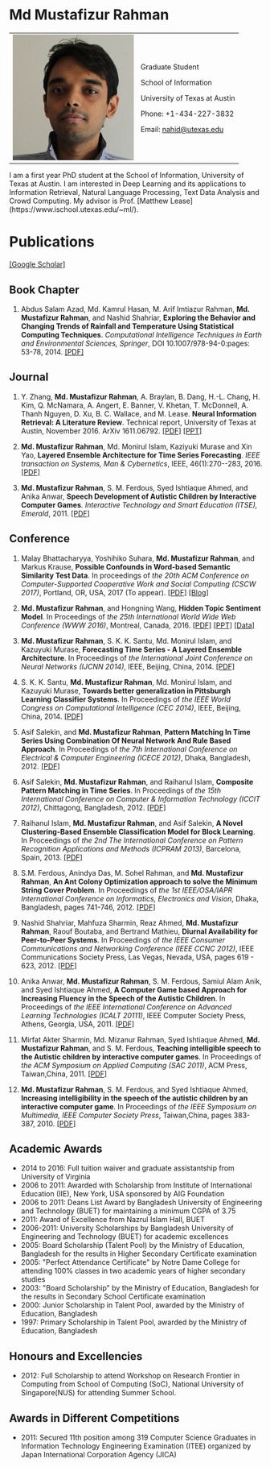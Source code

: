 # Md Mustafizur Rahman 

<table>
<tr>
<td>
<img src="pictures/mustafiz.jpg" height="250" alt="Md Mustafizur Rahman">
</td>
<td>
<p>
Graduate Student <br>

School of Information<br> 

University of Texas at Austin<br>

Phone: +1-434-227-3832<br>

Email: nahid@utexas.edu
</p>
</td>
</tr>
</table>
I am a first year PhD student at the School of Information, University of Texas at Austin. I am interested in Deep Learning  and its applications to Information Retrieval, Natural Language Processing, Text Data Analysis and Crowd Computing. My advisor is Prof. [Matthew Lease](https://www.ischool.utexas.edu/~ml/).


# <a name="publication"></a>Publications
[[Google Scholar]](http://scholar.google.com/citations?hl=en&user=-Lae4twAAAAJ)

## Book Chapter
1. Abdus Salam Azad, Md. Kamrul Hasan, M. Arif Imtiazur Rahman, **Md. Mustafizur Rahman**, and Nashid Shahriar, **Exploring the Behavior and Changing Trends of Rainfall and Temperature Using Statistical Computing Techniques**. _Computational Intelligence Techniques in Earth and Environmental Sciences, Springer_, DOI 10.1007/978-94-0:pages: 53-78, 2014. [[PDF]](http://link.springer.com/chapter/10.1007%2F978-94-017-8642-3_3)

## Journal
1. Y. Zhang, **Md. Mustafizur Rahman**, A. Braylan, B. Dang, H.-L. Chang, H. Kim, Q. McNamara, A. Angert, E. Banner, V. Khetan, T. McDonnell, A. Thanh Nguyen, D. Xu, B. C. Wallace, and M. Lease. **Neural Information Retrieval: A Literature Review**. Technical report, University of Texas at Austin, November 2016. ArXiv 1611.06792. [[PDF]](https://arxiv.org/abs/1611.06792) [[PPT]](http://www.slideshare.net/mattlease/deep-learning-for-information-retrieval-models-progress-opportunities)

2. **Md. Mustafizur Rahman**, Md. Monirul Islam, Kaziyuki Murase and Xin Yao, **Layered Ensemble Architecture for Time Series Forecasting**. _IEEE transaction on Systems, Man & Cybernetics_, IEEE, 46(1):270--283, 2016. [[PDF]](http://dx.doi.org/10.1109/TCYB.2015.2401038)

3. **Md. Mustafizur Rahman**, S. M. Ferdous, Syed Ishtiaque Ahmed, and Anika Anwar, **Speech Development of Autistic Children by Interactive Computer Games**. _Interactive Technology and Smart Education (ITSE), Emerald_, 2011. [[PDF]](http://dx.doi.org/10.1108/17415651111189450)

## Conference
1. Malay Bhattacharyya, Yoshihiko Suhara, **Md. Mustafizur Rahman**, and Markus Krause, **Possible Confounds in Word-based Semantic Similarity Test Data**. In proceedings of _the 20th ACM Conference on Computer-Supported Cooperative Work and Social Computing (CSCW 2017)_, Portland, OR, USA, 2017 (To appear). [[PDF]](http://dx.doi.org/10.1145/3022198.3026357) [[Blog]](https://humancomputation.com/blog/?p=9492)

2. **Md. Mustafizur Rahman**, and Hongning Wang, **Hidden Topic Sentiment Model**. In Proceedings of _the 25th International World Wide Web Conference (WWW 2016)_, Montreal, Canada, 2016. [[PDF]](http://dl.acm.org/citation.cfm?id=2883072) [[PPT]](/paper/mustafiz-WWW16-v1.pptx) <a href="dataset#data_www2016">[Data]</a>

3. **Md. Mustafizur Rahman**, S. K. K. Santu, Md. Monirul Islam, and Kazuyuki Murase, **Forecasting Time Series - A Layered Ensemble Architecture**. In Proceedings of _the International Joint Conference on Neural Networks (IJCNN 2014)_, IEEE, Beijing, China, 2014. [[PDF]](https://doi.org/10.1109/IJCNN.2014.6889682)

4. S. K. K. Santu, **Md. Mustafizur Rahman**, Md. Monirul Islam, and Kazuyuki Murase, **Towards better generalization in Pittsburgh Learning Classifier Systems**. In Proceedings of _the IEEE World Congress on Computational Intelligence (CEC 2014)_, IEEE, Beijing, China, 2014. [[PDF]](https://doi.org/10.1109/CEC.2014.6900388)

5. Asif Salekin, and **Md. Mustafizur Rahman**, **Pattern Matching In Time Series Using Combination Of Neural Network And Rule Based Approach**. In Proceedings of _the 7th International Conference on Electrical & Computer Engineering (ICECE 2012)_, Dhaka, Bangladesh, 2012. [[PDF]](https://doi.org/10.1109/ICECE.2012.6471591)

6. Asif Salekin, **Md. Mustafizur Rahman**, and Raihanul Islam, **Composite Pattern Matching in Time Series**. In Proceedings of _the 15th International Conference on Computer & Information Technology (ICCIT 2012)_, Chittagong, Bangladesh, 2012. [[PDF]](https://doi.org/10.1109/ICCITechn.2012.6509784)

7. Raihanul Islam, **Md. Mustafizur Rahman**, and Asif Salekin, **A Novel Clustering-Based Ensemble Classification Model for Block Learning**. In Proceedings of _the 2nd The International Conference on Pattern Recognition Applications and Methods (ICPRAM 2013)_, Barcelona, Spain, 2013. [[PDF]](http://dblp.uni-trier.de/db/conf/icpram/icpram2013.html#IslamRSCA13)

8. S.M. Ferdous, Anindya Das, M. Sohel Rahman, and **Md. Mustafizur Rahman**, **An Ant Colony Optimization approach to solve the Minimum String Cover Problem**. In Proceedings of _the 1st IEEE/OSA/IAPR International Conference on Informatics, Electronics and Vision_, Dhaka, Bangladesh, pages 741-746, 2012. [[PDF]](https://doi.org/10.1109/ICIEV.2012.6317422)

9. Nashid Shahriar, Mahfuza Sharmin, Reaz Ahmed, **Md. Mustafizur Rahman**, Raouf Boutaba, and Bertrand Mathieu, **Diurnal Availability for Peer-to-Peer Systems**. In Proceedings of _the IEEE Consumer Communications and Networking Conference (IEEE CCNC 2012)_, IEEE Communications Society Press, Las Vegas, Nevada, USA, pages 619 - 623, 2012. [[PDF]](https://doi.org/10.1109/CCNC.2012.6181140)

10. Anika Anwar, **Md. Mustafizur Rahman**, S. M. Ferdous, Samiul Alam Anik, and Syed Ishtiaque Ahmed, **A Computer Game based Approach for Increasing Fluency in the Speech of the Autistic Children**. In Proceedings of _the IEEE International Conference on Advanced Learning Technologies (ICALT 20111)_, IEEE Computer Society Press, Athens, Georgia, USA, 2011. [[PDF]](https://doi.org/10.1109/ICALT.2011.13)

11. Mirfat Akter Sharmin, Md. Mizanur Rahman, Syed Ishtiaque Ahmed, **Md. Mustafizur Rahman**, and S. M. Ferdous, **Teaching intelligible speech to the Autistic children by interactive computer games**. In Proceedings of _the ACM Symposium on Applied Computing (SAC 2011)_, ACM Press, Taiwan,China, 2011. [[PDF]](https://doi.org/10.1145/1982185.1982450)

12. **Md. Mustafizur Rahman**, S. M. Ferdous, and Syed Ishtiaque Ahmed, **Increasing intelligibility in the speech of the autistic children by an interactive computer game**. In Proceedings of _the IEEE Symposium on Multimedia, IEEE Computer Society Press_, Taiwan,China, pages 383-387, 2010. [[PDF]](https://doi.org/10.1109/ISM.2010.64)


## <a name="award"></a>Academic Awards

- 2014 to 2016: Full tuition waiver and graduate assistantship from University of Virginia
- 2006 to 2011: Awarded with Scholarship from Institute of International Education (IIE), New York, USA sponsored by AIG Foundation
- 2006 to 2011: Deans List Award by Bangladesh University of Engineering and Technology (BUET) for maintaining a minimum CGPA of 3.75
- 2011: Award of Excellence from Nazrul Islam Hall, BUET
- 2006-2011: University Scholarships by Bangladesh University of Engineering and Technology (BUET) for academic excellences
- 2005: Board Scholarship (Talent Pool) by the Ministry of Education, Bangladesh for the results in Higher Secondary Certificate examination
- 2005: "Perfect Attendance Certificate" by Notre Dame College for attending 100% classes in two academic years of higher secondary studies
- 2003: "Board Scholarship" by the Ministry of Education, Bangladesh for the results in Secondary School Certificate examination
- 2000: Junior Scholarship in Talent Pool, awarded by the Ministry of Education, Bangladesh
- 1997: Primary Scholarship in Talent Pool, awarded by the Ministry of Education, Bangladesh

## Honours and Excellencies
- 2012: Full Scholarship to attend Workshop on Research Frontier in Computing from School of Computing (SoC), National University of Singapore(NUS) for attending Summer School.

## Awards in Different Competitions
- 2011: Secured 11th position among 319 Computer Science Graduates in Information Technology Engineering Examination (ITEE) organized by Japan International Corporation Agency (JICA)


